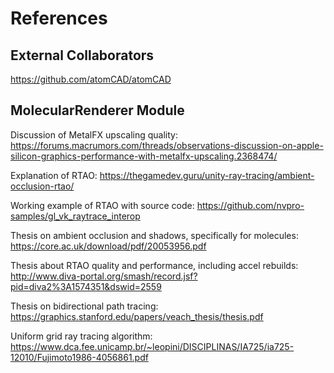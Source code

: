 # References

## External Collaborators

https://github.com/atomCAD/atomCAD

## MolecularRenderer Module

Discussion of MetalFX upscaling quality: https://forums.macrumors.com/threads/observations-discussion-on-apple-silicon-graphics-performance-with-metalfx-upscaling.2368474/

Explanation of RTAO: https://thegamedev.guru/unity-ray-tracing/ambient-occlusion-rtao/

Working example of RTAO with source code: https://github.com/nvpro-samples/gl_vk_raytrace_interop

Thesis on ambient occlusion and shadows, specifically for molecules: https://core.ac.uk/download/pdf/20053956.pdf

Thesis about RTAO quality and performance, including accel rebuilds: http://www.diva-portal.org/smash/record.jsf?pid=diva2%3A1574351&dswid=2559

Thesis on bidirectional path tracing: https://graphics.stanford.edu/papers/veach_thesis/thesis.pdf

Uniform grid ray tracing algorithm: https://www.dca.fee.unicamp.br/~leopini/DISCIPLINAS/IA725/ia725-12010/Fujimoto1986-4056861.pdf
